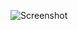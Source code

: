 ![Screenshot](https://raw.githubusercontent.com/Cryakl/Ultimate-RAT-Collection/refs/heads/main/SpyBoxRat/SpyBoxRat%20Autumn%20Update%20V1.7/Screenshot.png)
